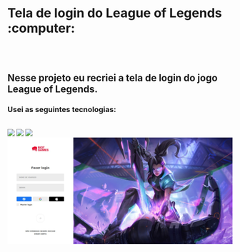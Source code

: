 <h1> Tela de login do League of Legends :computer: </h1> 
<br>
<br>
<h2>Nesse projeto eu recriei a tela de login do jogo League of Legends.</h2>
<h3>Usei as seguintes tecnologias:</h3>
<br>
<img src="https://img.shields.io/badge/HTML5-E34F26?style=for-the-badge&logo=html5&logoColor=white">
<img src="https://img.shields.io/badge/CSS3-1572B6?style=for-the-badge&logo=css3&logoColor=white">
<img src="https://img.shields.io/badge/JavaScript-F7DF1E?style=for-the-badge&logo=javascript&logoColor=black">


<img src="https://github.com/Karine-Timoteo/Tela-de-Login-do-League-of-Legends/blob/master/LOGIN-SCREEN/images/Desktop.jpeg?raw=true">
